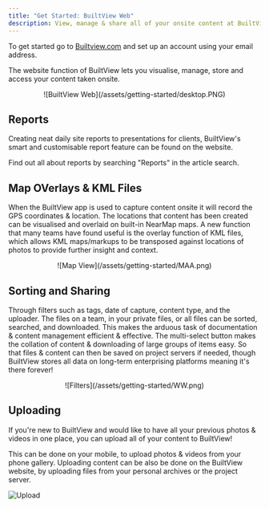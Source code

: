 ```yaml
---
title: "Get Started: BuiltView Web"
description: View, manage & share all of your onsite content at BuiltView.com
---
```

To get started go to [Builtview.com](https://builtview.com) and set up an account using your email address.

The website function of BuiltView lets you visualise, manage, store and access your content taken onsite.

<center>
![BuiltView Web](/assets/getting-started/desktop.PNG)
</center>

## Reports

Creating neat daily site reports to presentations for clients, BuiltView's smart and customisable report feature can be found on the website.

Find out all about reports by searching "Reports" in the article search.

## Map OVerlays & KML Files

When the BuiltView app is used to capture content onsite it will record the GPS coordinates & location. The locations that content has been created can be visualised and overlaid on built-in NearMap maps. A new function that many teams have found useful is the overlay function of KML files, which allows KML maps/markups to be transposed against locations of photos to provide further insight and context.

<center>
![Map View](/assets/getting-started/MAA.png)
</center>

## Sorting and Sharing

Through filters such as tags, date of capture, content type, and the uploader. The files on a team, in your private files, or all files can be sorted, searched, and downloaded. This makes the arduous task of documentation & content management efficient & effective. The multi-select button makes the collation of content & downloading of large groups of items easy. So that files & content can then be saved on project servers if needed, though BuiltView stores all data on long-term enterprising platforms meaning it's there forever!

<center>
![Filters](/assets/getting-started/WW.png)
</center>

## Uploading

If you're new to BuiltView and would like to have all your previous photos & videos in one place, you can upload all of your content to BuiltView!

This can be done on your mobile, to upload photos & videos from your phone gallery. Uploading content can be also be done on the BuiltView website, by uploading files from your personal archives or the project server.

![Upload](/assets/getting-started/tempsnip.png)